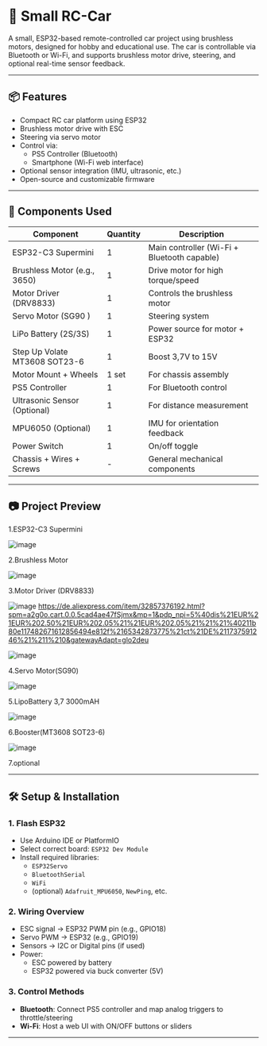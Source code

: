 # 🚗 Small RC-Car

A small, ESP32-based remote-controlled car project using brushless motors, designed for hobby and educational use. The car is controllable via Bluetooth or Wi-Fi, and supports brushless motor drive, steering, and optional real-time sensor feedback.

---

## 📦 Features
- Compact RC car platform using ESP32
- Brushless motor drive with ESC
- Steering via servo motor
- Control via:
  - PS5 Controller (Bluetooth)
  - Smartphone (Wi-Fi web interface)
- Optional sensor integration (IMU, ultrasonic, etc.)
- Open-source and customizable firmware

---

## 🔧 Components Used

| Component               | Quantity | Description                                 |
|------------------------|----------|---------------------------------------------|
| ESP32-C3 Supermini     | 1        | Main controller (Wi-Fi + Bluetooth capable) |
| Brushless Motor (e.g., 3650) | 1    | Drive motor for high torque/speed           |
| Motor Driver (DRV8833)  | 1        | Controls the brushless motor                |
| Servo Motor (SG90 ) | 1 | Steering system                             |
| LiPo Battery (2S/3S)   | 1        | Power source for motor + ESP32              |
| Step Up Volate  MT3608 SOT23-6| 1        | Boost 3,7V to 15V         |
| Motor Mount + Wheels   | 1 set    | For chassis assembly                        |
| PS5 Controller | 1     | For Bluetooth control                       |
| Ultrasonic Sensor (Optional) | 1  | For distance measurement                    |
| MPU6050 (Optional)     | 1        | IMU for orientation feedback                |
| Power Switch           | 1        | On/off toggle                               |
| Chassis + Wires + Screws | -      | General mechanical components               |

---

## 📷 Project Preview
1.ESP32-C3 Supermini

![image](https://github.com/user-attachments/assets/0e7a89e8-c1dd-4ad8-8778-f63d90622e44)

2.Brushless Motor

![image](https://github.com/user-attachments/assets/6b6495b1-1b1f-4654-8bce-e9b251031d1c)

3.Motor Driver (DRV8833) 

![image](https://github.com/user-attachments/assets/12fbf853-9f7b-4820-9b21-c58f826696f6)
https://de.aliexpress.com/item/32857376192.html?spm=a2g0o.cart.0.0.5cad4ae47fSjmx&mp=1&pdp_npi=5%40dis%21EUR%21EUR%202.50%21EUR%202.05%21%21EUR%202.05%21%21%21%40211b80e117482671612856494e812f%2165342873775%21ct%21DE%211737591246%21%211%210&gatewayAdapt=glo2deu

![image](https://github.com/user-attachments/assets/4f4d44cc-d612-4f95-b58c-2d848c51ea31)

4.Servo Motor(SG90)

![image](https://github.com/user-attachments/assets/b3b8fc74-a058-4250-8e32-cd7d91c5e63d)

5.LipoBattery 3,7 3000mAH

![image](https://github.com/user-attachments/assets/055ecd44-349f-4089-8217-eb8469a8ca31)

6.Booster(MT3608 SOT23-6)

![image](https://github.com/user-attachments/assets/b6ee8eec-df11-4d4b-91dd-3f0ed1c8dfd3)

7.optional











---

## 🛠️ Setup & Installation

### 1. Flash ESP32
- Use Arduino IDE or PlatformIO
- Select correct board: `ESP32 Dev Module`
- Install required libraries:
  - `ESP32Servo`
  - `BluetoothSerial`
  - `WiFi`
  - (optional) `Adafruit_MPU6050`, `NewPing`, etc.

### 2. Wiring Overview
- ESC signal → ESP32 PWM pin (e.g., GPIO18)
- Servo PWM → ESP32 (e.g., GPIO19)
- Sensors → I2C or Digital pins (if used)
- Power:
  - ESC powered by battery
  - ESP32 powered via buck converter (5V)

### 3. Control Methods
- **Bluetooth**: Connect PS5 controller and map analog triggers to throttle/steering
- **Wi-Fi**: Host a web UI with ON/OFF buttons or sliders

---

